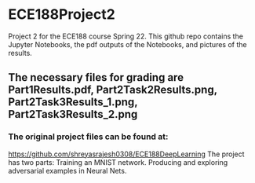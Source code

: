 # ECE188Project2
Project 2 for the ECE188 course Spring 22.
This github repo contains the Jupyter Notebooks, the pdf outputs of the Notebooks, and pictures of the results.

## The necessary files for grading are Part1Results.pdf, Part2Task2Results.png, Part2Task3Results_1.png, Part2Task3Results_2.png

### The original project files can be found at:
https://github.com/shreyasrajesh0308/ECE188DeepLearning
The project has two parts:
Training an MNIST network.
Producing and exploring adversarial examples in Neural Nets.


